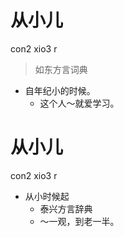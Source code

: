 # 从小儿
con2 xio3 r
> 如东方言词典
- 自年纪小的时候。
  - 这个人～就爱学习。

# 从小儿
con2 xio3 r
+ 从小时候起
  * 泰兴方言辞典
  - ～一观，到老一半。

